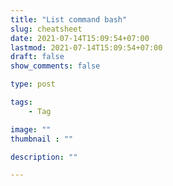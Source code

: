 ```yaml
---
title: "List command bash"
slug: cheatsheet
date: 2021-07-14T15:09:54+07:00
lastmod: 2021-07-14T15:09:54+07:00
draft: false
show_comments: false

type: post

tags:
    - Tag

image: ""
thumbnail : ""

description: ""

---
```


